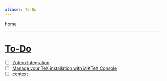 ```yaml
---
aliases: To-Do
---
```


[home](_index.md)

---

# [To-Do](_todo.md)

- [ ] [Zotero Integration](https://www.youtube.com/watch?v=7qW2DEz6qrk)
- [ ] [Manage your TeX installation with MiKTeX Console](https://miktex.org/howto/miktex-console)
- [ ] [context](https://wiki.contextgarden.net/Main_Page)